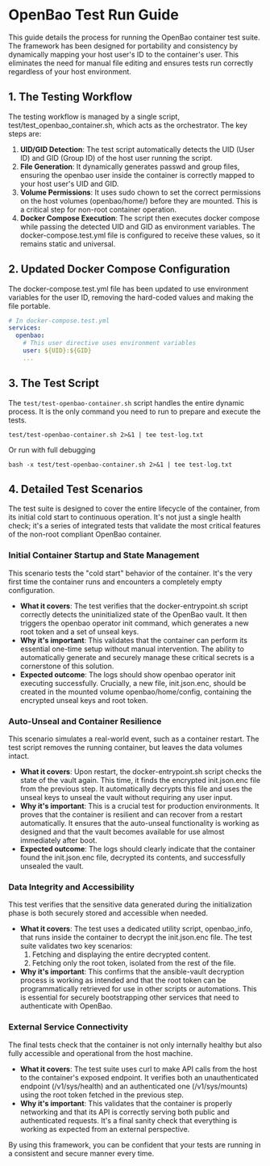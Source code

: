 # **OpenBao Test Run Guide**

This guide details the process for running the OpenBao container test suite. The framework has been designed for portability and consistency by dynamically mapping your host user's ID to the container's user. This eliminates the need for manual file editing and ensures tests run correctly regardless of your host environment.

## **1. The Testing Workflow**

The testing workflow is managed by a single script, test/test_openbao_container.sh, which acts as the orchestrator. The key steps are:

1. **UID/GID Detection**: The test script automatically detects the UID (User ID) and GID (Group ID) of the host user running the script.  
2. **File Generation**: It dynamically generates passwd and group files, ensuring the openbao user inside the container is correctly mapped to your host user's UID and GID.  
3. **Volume Permissions**: It uses sudo chown to set the correct permissions on the host volumes (openbao/home/) before they are mounted. This is a critical step for non-root container operation.  
4. **Docker Compose Execution**: The script then executes docker compose while passing the detected UID and GID as environment variables. The docker-compose.test.yml file is configured to receive these values, so it remains static and universal.

## **2. Updated Docker Compose Configuration**

The docker-compose.test.yml file has been updated to use environment variables for the user ID, removing the hard-coded values and making the file portable.

```yaml
# In docker-compose.test.yml  
services:  
  openbao:  
    # This user directive uses environment variables  
    user: ${UID}:${GID}  
    ...

```

## **3. The Test Script**

The `test/test-openbao-container.sh` script handles the entire dynamic process. It is the only command you need to run to prepare and execute the tests.

```shell
test/test-openbao-container.sh 2>&1 | tee test-log.txt
```

Or run with full debugging
```shell
bash -x test/test-openbao-container.sh 2>&1 | tee test-log.txt
```

## **4. Detailed Test Scenarios**

The test suite is designed to cover the entire lifecycle of the container, from its initial cold start to continuous operation. It's not just a single health check; it's a series of integrated tests that validate the most critical features of the non-root compliant OpenBao container.

### **Initial Container Startup and State Management**

This scenario tests the "cold start" behavior of the container. It's the very first time the container runs and encounters a completely empty configuration.

* **What it covers**: The test verifies that the docker-entrypoint.sh script correctly detects the uninitialized state of the OpenBao vault. It then triggers the openbao operator init command, which generates a new root token and a set of unseal keys.  
* **Why it's important**: This validates that the container can perform its essential one-time setup without manual intervention. The ability to automatically generate and securely manage these critical secrets is a cornerstone of this solution.  
* **Expected outcome**: The logs should show openbao operator init executing successfully. Crucially, a new file, init.json.enc, should be created in the mounted volume openbao/home/config, containing the encrypted unseal keys and root token.

### **Auto-Unseal and Container Resilience**

This scenario simulates a real-world event, such as a container restart. The test script removes the running container, but leaves the data volumes intact.

* **What it covers**: Upon restart, the docker-entrypoint.sh script checks the state of the vault again. This time, it finds the encrypted init.json.enc file from the previous step. It automatically decrypts this file and uses the unseal keys to unseal the vault without requiring any user input.  
* **Why it's important**: This is a crucial test for production environments. It proves that the container is resilient and can recover from a restart automatically. It ensures that the auto-unseal functionality is working as designed and that the vault becomes available for use almost immediately after boot.  
* **Expected outcome**: The logs should clearly indicate that the container found the init.json.enc file, decrypted its contents, and successfully unsealed the vault.

### **Data Integrity and Accessibility**

This test verifies that the sensitive data generated during the initialization phase is both securely stored and accessible when needed.

* **What it covers**: The test uses a dedicated utility script, openbao_info, that runs inside the container to decrypt the init.json.enc file. The test suite validates two key scenarios:  
  1. Fetching and displaying the entire decrypted content.  
  2. Fetching only the root token, isolated from the rest of the file.  
* **Why it's important**: This confirms that the ansible-vault decryption process is working as intended and that the root token can be programmatically retrieved for use in other scripts or automations. This is essential for securely bootstrapping other services that need to authenticate with OpenBao.

### **External Service Connectivity**

The final tests check that the container is not only internally healthy but also fully accessible and operational from the host machine.

* **What it covers**: The test suite uses curl to make API calls from the host to the container's exposed endpoint. It verifies both an unauthenticated endpoint (/v1/sys/health) and an authenticated one (/v1/sys/mounts) using the root token fetched in the previous step.  
* **Why it's important**: This validates that the container is properly networking and that its API is correctly serving both public and authenticated requests. It's a final sanity check that everything is working as expected from an external perspective.

By using this framework, you can be confident that your tests are running in a consistent and secure manner every time.
